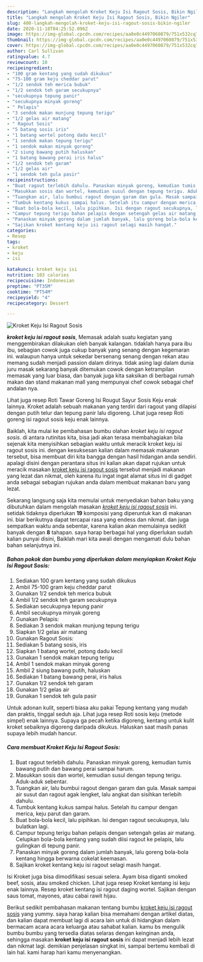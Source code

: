 ```yaml
---
description: "Langkah mengolah Kroket Keju Isi Ragout Sosis, Bikin Ngiler"
title: "Langkah mengolah Kroket Keju Isi Ragout Sosis, Bikin Ngiler"
slug: 400-langkah-mengolah-kroket-keju-isi-ragout-sosis-bikin-ngiler
date: 2020-11-18T04:25:52.096Z
image: https://img-global.cpcdn.com/recipes/aa0e0c4497060879/751x532cq70/kroket-keju-isi-ragout-sosis-foto-resep-utama.jpg
thumbnail: https://img-global.cpcdn.com/recipes/aa0e0c4497060879/751x532cq70/kroket-keju-isi-ragout-sosis-foto-resep-utama.jpg
cover: https://img-global.cpcdn.com/recipes/aa0e0c4497060879/751x532cq70/kroket-keju-isi-ragout-sosis-foto-resep-utama.jpg
author: Carl Sullivan
ratingvalue: 4.7
reviewcount: 10
recipeingredient:
- "100 gram kentang yang sudah dikukus"
- "75-100 gram keju cheddar parut"
- "1/2 sendok teh merica bubuk"
- "1/2 sendok teh garam secukupnya"
- "secukupnya tepung panir"
- "secukupnya minyak goreng"
- " Pelapis"
- "3 sendok makan munjung tepung terigu"
- "1/2 gelas air matang"
- " Ragout Sosis"
- "5 batang sosis iris"
- "1 batang wortel potong dadu kecil"
- "1 sendok makan tepung terigu"
- "1 sendok makan minyak goreng"
- "2 siung bawang putih haluskan"
- "1 batang bawang perai iris halus"
- "1/2 sendok teh garam"
- "1/2 gelas air"
- "1 sendok teh gula pasir"
recipeinstructions:
- "Buat ragout terlebih dahulu. Panaskan minyak goreng, kemudian tumis bawang putih dan bawang perai sampai harum."
- "Masukkan sosis dan wortel, kemudian susul dengan tepung terigu. Aduk-aduk sebentar."
- "Tuangkan air, lalu bumbui ragout dengan garam dan gula. Masak sampai air susut dan ragout agak lengket, lalu angkat dan sisihkan terlebih dahulu."
- "Tumbuk kentang kukus sampai halus. Setelah itu campur dengan merica, keju parut dan garam."
- "Buat bola-bola kecil, lalu pipihkan. Isi dengan ragout secukupnya, lalu bulatkan lagi."
- "Campur tepung terigu bahan pelapis dengan setengah gelas air matang. Celupkan bola-bola kentang yang sudah diisi ragout ke pelapis, lalu gulingkan di tepung panir."
- "Panaskan minyak goreng dalam jumlah banyak, lalu goreng bola-bola kentang hingga berwarna cokelat keemasan."
- "Sajikan kroket kentang keju isi ragout selagi masih hangat."
categories:
- Resep
tags:
- kroket
- keju
- isi

katakunci: kroket keju isi 
nutrition: 103 calories
recipecuisine: Indonesian
preptime: "PT35M"
cooktime: "PT54M"
recipeyield: "4"
recipecategory: Dessert

---
```



![Kroket Keju Isi Ragout Sosis](https://img-global.cpcdn.com/recipes/aa0e0c4497060879/751x532cq70/kroket-keju-isi-ragout-sosis-foto-resep-utama.jpg)

<b><i>kroket keju isi ragout sosis</i></b>, Memasak adalah suatu kegiatan yang menggembirakan dilakukan oleh banyak kalangan. tidaklah hanya para ibu ibu, sebagian cowok juga cukup banyak yang senang dengan kegemaran ini. walaupun hanya untuk sekedar bersenang senang dengan rekan atau memang sudah menjadi passion dalam dirinya. tidak asing lagi dalam dunia juru masak sekarang banyak ditemukan cowok dengan ketrampilan memasak yang luar biasa, dan banyak juga kita saksikan di berbagai rumah makan dan stand makanan mall yang mempunyai chef cowok sebagai chef andalan nya.

Lihat juga resep Roti Tawar Goreng Isi Rougut Sayur Sosis Keju enak lainnya. Kroket adalah sebuah makanan yang terdiri dari ragout yang dilapisi dengan putih telur dan tepung panir lalu digoreng. Lihat juga resep Roti goreng isi ragout sosis keju enak lainnya.

Baiklah, kita mulai ke pembahasan bumbu olahan <i>kroket keju isi ragout sosis</i>. di antara rutinitas kita, bisa jadi akan terasa membahagiakan bila sejenak kita menyisihkan sebagian waktu untuk meracik kroket keju isi ragout sosis ini. dengan kesuksesan kalian dalam memasak makanan tersebut, bisa membuat diri kita bangga dengan hasil hidangan anda sendiri. apalagi disini dengan perantara situs ini kalian akan dapat rujukan untuk meracik masakan <u>kroket keju isi ragout sosis</u> tersebut menjadi makanan yang lezat dan nikmat, oleh karena itu ingat ingat alamat situs ini di gadget anda sebagai sebagian rujukan anda dalam membuat makanan baru yang lezat.


Sekarang langsung saja kita memulai untuk menyediakan bahan baku yang dibutuhkan dalam mengolah masakan <u><i>kroket keju isi ragout sosis</i></u> ini. setidak tidaknya diperlukan <b>19</b> komposisi yang diperuntuk kan di makanan ini. biar berikutnya dapat tercapai rasa yang endess dan nikmat. dan juga sempatkan waktu anda sebentar, karena kalian akan memulainya sedikit banyak dengan <b>8</b> tahapan. saya harap berbagai hal yang diperlukan sudah kalian punyai disini, Baiklah mari kita awali dengan mengamati dulu bahan bahan selanjutnya ini.

<!--inarticleads1-->

##### Bahan pokok dan bumbu yang diperlukan dalam menyiapkan Kroket Keju Isi Ragout Sosis:

1. Sediakan 100 gram kentang yang sudah dikukus
1. Ambil 75-100 gram keju cheddar parut
1. Gunakan 1/2 sendok teh merica bubuk
1. Ambil 1/2 sendok teh garam secukupnya
1. Sediakan secukupnya tepung panir
1. Ambil secukupnya minyak goreng
1. Gunakan  Pelapis:
1. Sediakan 3 sendok makan munjung tepung terigu
1. Siapkan 1/2 gelas air matang
1. Gunakan  Ragout Sosis:
1. Sediakan 5 batang sosis, iris
1. Siapkan 1 batang wortel, potong dadu kecil
1. Gunakan 1 sendok makan tepung terigu
1. Ambil 1 sendok makan minyak goreng
1. Ambil 2 siung bawang putih, haluskan
1. Sediakan 1 batang bawang perai, iris halus
1. Gunakan 1/2 sendok teh garam
1. Gunakan 1/2 gelas air
1. Gunakan 1 sendok teh gula pasir


Untuk adonan kulit, seperti biasa aku pakai Tepung kentang yang mudah dan praktis, tinggal seduh aja. Lihat juga resep Roti sosis keju (metode simpel) enak lainnya. Supaya ga pecah ketika digoreng, kentang untuk kulit kroket sebaiknya digoreng daripada dikukus. Haluskan saat masih panas supaya lebih mudah hancur. 

<!--inarticleads2-->

##### Cara membuat Kroket Keju Isi Ragout Sosis:

1. Buat ragout terlebih dahulu. Panaskan minyak goreng, kemudian tumis bawang putih dan bawang perai sampai harum.
1. Masukkan sosis dan wortel, kemudian susul dengan tepung terigu. Aduk-aduk sebentar.
1. Tuangkan air, lalu bumbui ragout dengan garam dan gula. Masak sampai air susut dan ragout agak lengket, lalu angkat dan sisihkan terlebih dahulu.
1. Tumbuk kentang kukus sampai halus. Setelah itu campur dengan merica, keju parut dan garam.
1. Buat bola-bola kecil, lalu pipihkan. Isi dengan ragout secukupnya, lalu bulatkan lagi.
1. Campur tepung terigu bahan pelapis dengan setengah gelas air matang. Celupkan bola-bola kentang yang sudah diisi ragout ke pelapis, lalu gulingkan di tepung panir.
1. Panaskan minyak goreng dalam jumlah banyak, lalu goreng bola-bola kentang hingga berwarna cokelat keemasan.
1. Sajikan kroket kentang keju isi ragout selagi masih hangat.


Isi Kroket juga bisa dimodifikasi sesuai selera. Ayam bisa diganti smoked beef, sosis, atau smoked chicken. Lihat juga resep Kroket kentang isi keju enak lainnya. Resep kroket kentang isi ragout daging wortel. Sajikan dengan saus tomat, mayones, atau cabai rawit hijau. 

Berikut sedikit pembahasan makanan tentang bumbu <u>kroket keju isi ragout sosis</u> yang yummy. saya harap kalian bisa memahami dengan artikel diatas, dan kalian dapat membuat lagi di acara lain untuk di hidangkan dalam bermacam acara acara keluarga atau sahabat kalian. kamu bs mengulik bumbu bumbu yang tersedia diatas selaras dengan keinginan anda, sehingga masakan <b>kroket keju isi ragout sosis</b> ini dapat menjadi lebih lezat dan nikmat lagi. demikian penjelasan singkat ini, sampai bertemu kembali di lain hal. kami harap hari kamu menyenangkan.

